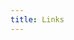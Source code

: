 ```yaml
---
title: Links
---
```


<!-- Cloudflare Web Analytics --><script defer src='https://static.cloudflareinsights.com/beacon.min.js' data-cf-beacon='{"token": "fa6c5a2355224e008a2c4edf804059e7"}'></script><!-- End Cloudflare Web Analytics -->
